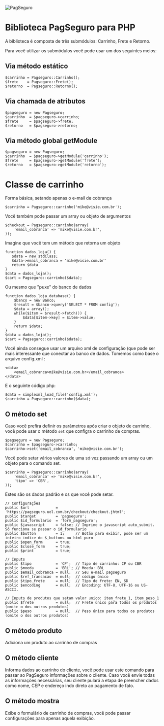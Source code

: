 ![PagSeguro](https://p.simg.uol.com.br/pagseguro/i/pagseguro_uol.gif)

# Biblioteca PagSeguro para PHP

A biblioteca é composta de três submódulos: Carrinho, Frete e Retorno.

Para você utilizar os submódulos você pode usar um dos seguintes meios:

## Via método estático

    $carrinho = Pagseguro::Carrinho();
    $frete    = Pagseguro::Frete();
    $retorno  = Pagseguro::Retorno();

## Via chamada de atributos

    $pagseguro = new Pagseguro;
    $carrinho  = $pagseguro->carrinho;
    $frete     = $pagseguro->frete;
    $retorno   = $pagseguro->retorno;

## Via método global getModule

    $pagseguro = new Pagseguro;
    $carrinho  = $pagseguro->getModule('carrinho');
    $frete     = $pagseguro->getModule('frete');
    $retorno   = $pagseguro->getModule('retorno');

# Classe de carrinho

Forma básica, setando apenas o e-mail de cobrança

    $carrinho = Pagseguro::carrinho('mike@visie.com.br');

Você também pode passar um array ou objeto de argumentos

    $checkout = Pagseguro::carrinho(array(
        'email_cobranca' => 'mike@visie.com.br',
    ));

Imagine que você tem um método que retorna um objeto

    function dados_loja() {
       $data = new stdClass;
       $data->email_cobranca = 'mike@visie.com.br'
       return $data
    }
    $data = dados_loja();
    $cart = Pagseguro::carrinho($data);

Ou mesmo que "puxe" do banco de dados

    function dados_loja_database() {
        $banco = new Banco;
        $result = $banco->query('SELECT * FROM config');
        $data = array();
        while($item = $result->fetch()) {
        	$data[$item->key] = $item->value;
        }
        return $data;
    }
    $data = dados_loja();
    $cart = Pagseguro::carrinho($data);

Você ainda consegue usar um arquivo xml de configuração (que pode ser mais interessante que conectar ao banco de dados. Tomemos como base o arquivo config.xml :

    <data>
        <email_cobranca>mike@visie.com.br</email_cobranca>
    </data>

E o seguinte código php:

    $data = simplexml_load_file('config.xml');
    $carrinho = Pagseguro::carrinho($data);

## O método set

Caso você prefira definir os parâmetros após criar o objeto de carrinho, você pode usar o método `set` que configra o carrinho de compras.

    $pagseguro = new Pagseguro;
    $carrinho = $pagseguro->carrinho;
    $carrinho->set('email_cobranca', 'mike@visie.com.br');

Você pode setar vários valores de uma só vez passando um array ou um objeto para o comando set.

    $carrinho = Pagseguro::carrinho(array(
        'email_cobranca' => 'mike@visie.com.br',
        'tipo' => 'CBR',
    ));

Estes são os dados padrão e os que você pode setar.

    // Configurações
    public $url            = 'https://pagseguro.uol.com.br/checkout/checkout.jhtml';
    public $target         = 'pagseguro';
    public $id_formulario  = 'form_pagseguro';
    public $javascript     = false; // Imprime o javascript auto_submit. Só funciona se passar o id_formulario
    public $button         = 1;     // Botão para exibir, pode ser um inteiro indice do $_buttons ou html puro
    public $open_form      = true;
    public $close_form     = true;
    public $print          = true;

    // Inputs
    public $tipo           = 'CP';  // Tipo de carrinho: CP ou CBR
    public $moeda          = 'BRL'; // Moeda: BRL
    public $email_cobranca = null;  // Seu e-mail pagseguro
    public $ref_transacao  = null;  // código único
    public $tipo_frete     = null;  // Tipo de frete: EN, SD
    public $encoding       = null;  // Encoding: UTF-8, UTF-16 ou US-ASCII.

    // Inputs de produtos que setam valor unico: item_frete_1, item_peso_1
    public $frete          = null;  // Frete único para todos os produtos (omite o dos outros produtos)
    public $peso           = null;  // Peso único para todos os produtos (omite o dos outros produtos)

## O método produto

Adiciona um produto ao carrinho de compras

## O método cliente

Informa dados ao carrinho do cliente, você pode usar este comando para passar ao PagSeguro informações sobre o cliente. Caso você envie todas as informações necessárias, seu cliente pulará a etapa de preencher dados como nome, CEP e endereço indo direto ao pagamento de fato.

## O método mostra

Exibe o formulário de carrinho de compras, você pode passar configurações para apenas aquela exibição.